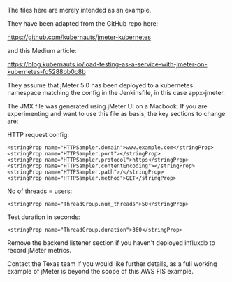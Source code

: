 The files here are merely intended as an example. 

They have been adapted from the GitHub repo here:

https://github.com/kubernauts/jmeter-kubernetes

and this Medium article:

https://blog.kubernauts.io/load-testing-as-a-service-with-jmeter-on-kubernetes-fc5288bb0c8b

They assume that jMeter 5.0 has been deployed to a kubernetes namespace matching
the config in the Jenkinsfile, in this case appx-jmeter.

The JMX file was generated using jMeter UI on a Macbook. If you are experimenting and want to use this file as basis, the key sections to change are:

HTTP request config:
```
<stringProp name="HTTPSampler.domain">www.example.com</stringProp>
<stringProp name="HTTPSampler.port"></stringProp>
<stringProp name="HTTPSampler.protocol">https</stringProp>
<stringProp name="HTTPSampler.contentEncoding"></stringProp>
<stringProp name="HTTPSampler.path">/</stringProp>
<stringProp name="HTTPSampler.method">GET</stringProp>
```
No of threads = users:
```
<stringProp name="ThreadGroup.num_threads">50</stringProp>
```
Test duration in seconds:
```
<stringProp name="ThreadGroup.duration">360</stringProp>
```

Remove the backend listener section if you haven't deployed influxdb to record jMeter metrics. 

Contact the Texas team if you would like further details, as a full working
example of jMeter is beyond the scope of this AWS FIS example.
